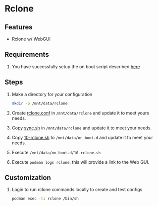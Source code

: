 # Rclone

## Features

- Rclone w/ WebGUI

## Requirements

1. You have successfully setup the on boot script described [here](https://github.com/boostchicken/udm-utilities/tree/master/on-boot-script)

## Steps

1. Make a directory for your configuration

    ```sh
    mkdir -p /mnt/data/rclone
    ```

2. Create [rclone.conf](https://rclone.org/commands/rclone_config/) in `/mnt/data/rclone` and update it to meet yours needs.
3. Copy [sync.sh](sync.sh) in `/mnt/data/rclone` and update it to meet your needs.
4. Copy [10-rclone.sh](10-rclone.sh) to `/mnt/data/on_boot.d` and update it to meet your needs.
5. Execute `/mnt/data/on_boot.d/10-rclone.sh`
6. Execute `podman logs rclone`, this will provide a link to the Web GUI.

## Customization

1. Login to run rclone commands locally to create and test configs 

    ```sh
    podman exec -ti rclone /bin/sh
    ```
